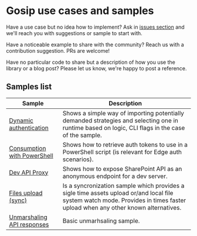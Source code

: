 # Gosip use cases and samples

Have a use case but no idea how to implement? Ask in [issues section](https://github.com/koltyakov/gosip-sandbox/issues) and we'll reach you with suggestions or sample to start with.

Have a noticeable example to share with the community? Reach us with a contribution suggestion. PRs are welcome!

Have no particular code to share but a description of how you use the library or a blog post? Please let us know, we're happy to post a reference.

## Samples list

Sample | Description
-------|------------
[Dynamic authentication](./dynauth) | Shows a simple way of importing potentially demanded strategies and selecting one in runtime based on logic, CLI flags in the case of the sample.
[Consumption with PowerShell](./posh) | Shows how to retrieve auth tokens to use in a PowerShell script (is relevant for Edge auth scenarios).
[Dev API Proxy](./proxy) | Shows how to expose SharePoint API as an anonymous endpoint for a dev server.
[Files upload (sync)](./sync) | Is a syncronization sample which provides a sigle time assets upload or/and local file system watch mode. Provides in times faster upload when any other known alternatives.
[Unmarshaling API responses](./unmarshaling) | Basic unmarhsaling sample.